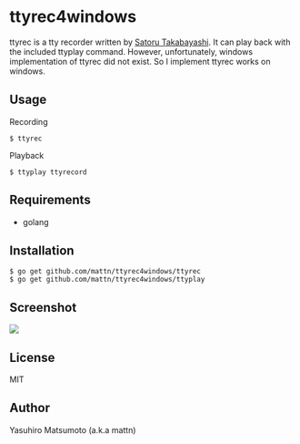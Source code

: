 # ttyrec4windows

ttyrec is a tty recorder written by [Satoru Takabayashi](http://0xcc.net/ttyrec/index.html.en). It can play back with the included ttyplay command.
However, unfortunately, windows implementation of ttyrec did not exist. So I implement ttyrec works on windows.

## Usage

Recording
```
$ ttyrec
```

Playback
```
$ ttyplay ttyrecord
```

## Requirements

* golang

## Installation

```
$ go get github.com/mattn/ttyrec4windows/ttyrec
$ go get github.com/mattn/ttyrec4windows/ttyplay
```

## Screenshot

![](https://raw.githubusercontent.com/mattn/ttyrec4windows/master/data/screenshot.gif)

## License

MIT

## Author

Yasuhiro Matsumoto (a.k.a mattn)
